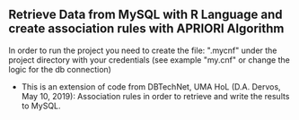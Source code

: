 ## Retrieve Data from MySQL with R Language and create association rules with APRIORI Algorithm

In order to run the project you need to create the file: ".mycnf" under the project directory with your credentials (see example "my.cnf" or change the logic for the db connection)


* This is an extension of code from DBTechNet, UMA HoL (D.A. Dervos, May 10, 2019): Association rules in order to retrieve and write the results to MySQL.
